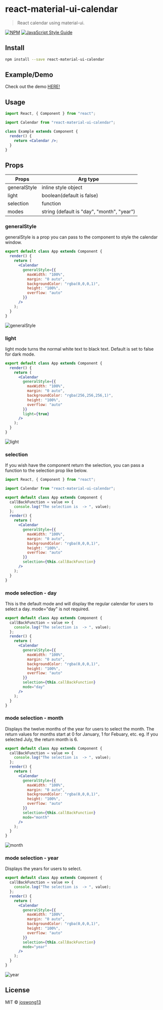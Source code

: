 # react-material-ui-calendar

> React calendar using material-ui.

[![NPM](https://img.shields.io/npm/v/react-material-ui-calendar.svg)](https://www.npmjs.com/package/react-material-ui-calendar) [![JavaScript Style Guide](https://img.shields.io/badge/code_style-standard-brightgreen.svg)](https://standardjs.com)

## Install

```bash
npm install --save react-material-ui-calendar
```

## Example/Demo

Check out the demo [HERE!](https://joswong.me/calendar)

## Usage

```jsx
import React, { Component } from "react";

import Calendar from "react-material-ui-calendar";

class Example extends Component {
  render() {
    return <Calendar />;
  }
}
```

## Props

| Props        | Arg type                                   |
| ------------ | ------------------------------------------ |
| generalStyle | inline style object                        |
| light        | boolean(default is false)                  |
| selection    | function                                   |
| modes        | string (default is "day", "month", "year") |

### generalStyle

generalStyle is a prop you can pass to the component to style the calendar window.

```jsx
export default class App extends Component {
  render() {
    return (
      <Calendar
        generalStyle={{
          maxWidth: "100%",
          margin: "0 auto",
          backgroundColor: "rgba(0,0,0,1)",
          height: "100%",
          overflow: "auto"
        }}
      />
    );
  }
}
```

![generalStyle](./screenshots/generalStyle.PNG)

### light

light mode turns the normal white text to black text. Default is set to false for dark mode.

```jsx
export default class App extends Component {
  render() {
    return (
      <Calendar
        generalStyle={{
          maxWidth: "100%",
          margin: "0 auto",
          backgroundColor: "rgba(256,256,256,1)",
          height: "100%",
          overflow: "auto"
        }}
        light={true}
      />
    );
  }
}
```

![light](./screenshots/light.PNG)

### selection

If you wish have the component return the selection, you can pass a function to the selection prop like below.

```jsx
import React, { Component } from "react";

import Calendar from "react-material-ui-calendar";

export default class App extends Component {
  callBackFunction = value => {
    console.log("The selection is  -> ", value);
  };
  render() {
    return (
      <Calendar
        generalStyle={{
          maxWidth: "100%",
          margin: "0 auto",
          backgroundColor: "rgba(0,0,0,1)",
          height: "100%",
          overflow: "auto"
        }}
        selection={this.callBackFunction}
      />
    );
  }
}
```

### mode selection - day

This is the default mode and will display the regular calendar for users to select a day.
mode="day" is not required.

```jsx
export default class App extends Component {
  callBackFunction = value => {
    console.log("The selection is  -> ", value);
  };
  render() {
    return (
      <Calendar
        generalStyle={{
          maxWidth: "100%",
          margin: "0 auto",
          backgroundColor: "rgba(0,0,0,1)",
          height: "100%",
          overflow: "auto"
        }}
        selection={this.callBackFunction}
        mode="day"
      />
    );
  }
}
```

### mode selection - month

Displays the twelve months of the year for users to select the month.
The return values for months start at 0 for January, 1 for Febuary, etc.
eg. If you selected July, the return month is 6.

```jsx
export default class App extends Component {
  callBackFunction = value => {
    console.log("The selection is  -> ", value);
  };
  render() {
    return (
      <Calendar
        generalStyle={{
          maxWidth: "100%",
          margin: "0 auto",
          backgroundColor: "rgba(0,0,0,1)",
          height: "100%",
          overflow: "auto"
        }}
        selection={this.callBackFunction}
        mode="month"
      />
    );
  }
}
```

![month](./screenshots/month.PNG)

### mode selection - year

Displays the years for users to select.

```jsx
export default class App extends Component {
  callBackFunction = value => {
    console.log("The selection is  -> ", value);
  };
  render() {
    return (
      <Calendar
        generalStyle={{
          maxWidth: "100%",
          margin: "0 auto",
          backgroundColor: "rgba(0,0,0,1)",
          height: "100%",
          overflow: "auto"
        }}
        selection={this.callBackFunction}
        mode="year"
      />
    );
  }
}
```

![year](./screenshots/year.PNG)

## License

MIT © [joswong13](https://github.com/joswong13)
